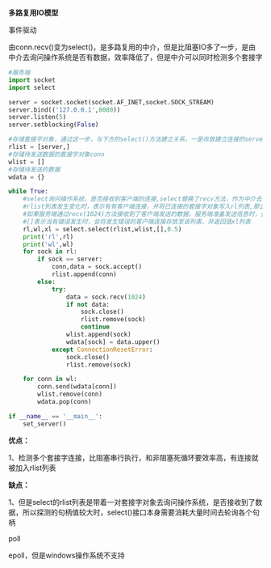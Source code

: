**多路复用IO模型**

事件驱动

由conn.recv()变为select()，是多路复用的中介，但是比阻塞IO多了一步，是由中介去询问操作系统是否有数据，效率降低了，但是中介可以同时检测多个套接字

```python
#服务端
import socket
import select

server = socket.socket(socket.AF_INET,socket.SOCK_STREAM)
server.bind(('127.0.0.1',8080))
server.listen(5)
server.setblocking(False)

#存储套接字对象，通过这一步，与下方的select()方法建立关系，一是存放建立连接的server,二是存放接收到的conn
rlist = [server,]
#存储待发送数据的套接字对象conn
wlist = []
#存储待发送的数据
wdata = {}

while True:
    #select询问操作系统，是否接收到客户端的连接,select替换了recv方法，作为中介去询问操作系统有无数据,而不是通过应用程序去询问操作系统，它可以探测多个客户端套接字连接：
    #rlist列表发生变化时，表示有有客户端连接，并将已连接的套接字对象写入rl列表,那么rl就被定义为存放已连接的所有套接字对象和server套接字对象的列表
    #如果服务端通过recv(1024)方法接收到了客户端发送的数据，服务端准备发送信息时，会将准备待发送的客户端套接字对象添加到wlist列表
    #[]表示当有错误发生时，会将发生错误的客户端连接存放至该列表，并返回值xl列表
    rl,wl,xl = select.select(rlist,wlist,[],0.5)
    print('rl',rl)
    print('wl',wl)
    for sock in rl:
        if sock == server:
            conn,data = sock.accept()
            rlist.append(conn)
        else:
            try:
                data = sock.recv(1024)
                if not data:
                    sock.close()
                    rlist.remove(sock)
                    continue
                wlist.append(sock)
                wdata[sock] = data.upper()
            except ConnectionResetError:
                sock.close()
                rlist.remove(sock)

    for conn in wl:
        conn.send(wdata[conn])
        wlist.remove(conn)
        wdata.pop(conn)

if __name__ == '__main__':
    set_server()
```



**优点：**

1、检测多个套接字连接，比阻塞串行执行，和非阻塞死循环要效率高，有连接就被加入rlist列表

**缺点：**

1、但是select的rlist列表是带着一对套接字对象去询问操作系统，是否接收到了数据，所以探测的句柄值较大时，select()接口本身需要消耗大量时间去轮询各个句柄

poll

epoll，但是windows操作系统不支持